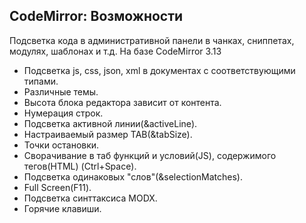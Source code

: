 
<meta http-equiv="Content-Type" content="text/html; charset=utf-8">
<h2>CodeMirror: Возможности</h2>

<p>Подсветка кода в административной панели в чанках, сниппетах, модулях, шаблонах и т.д. На базе CodeMirror 3.13</p>
<ul>
<li>Подсветка js, css, json, xml в документах с соответствующими типами.</li>
<li>Различные темы.</li>
<li>Высота блока редактора зависит от контента.</li>
<li>Нумерация строк.</li>
<li>Подсветка активной линии(&activeLine).</li>
<li>Настраиваемый размер TAB(&tabSize).</li>
<li>Точки остановки.</li>
<li>Сворачивание в таб функций и условий(JS), содержимого тегов(HTML) (Ctrl+Space).</li>
<li>Подсветка одинаковых "слов"(&selectionMatches).</li>
<li>Full Screen(F11).</li>
<li>Подсветка синттаксиса MODX.</li>
<li>Горячие клавиши.</li>
</ul>